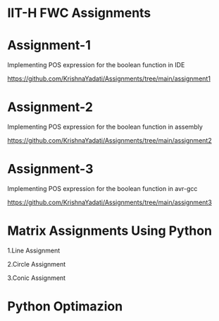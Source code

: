 # IIT-H FWC Assignments
 
 # Assignment-1
 Implementing POS expression for the boolean function in IDE
 
 https://github.com/KrishnaYadati/Assignments/tree/main/assignment1
 
# Assignment-2
 Implementing POS expression for the boolean function in assembly
 
 https://github.com/KrishnaYadati/Assignments/tree/main/assignment2
  
# Assignment-3
 Implementing POS expression for the boolean function in avr-gcc
 
 https://github.com/KrishnaYadati/Assignments/tree/main/assignment3
 

# Matrix Assignments Using Python
 
 1.Line Assignment
 
 2.Circle Assignment
 
 3.Conic Assignment
 
# Python Optimazion
